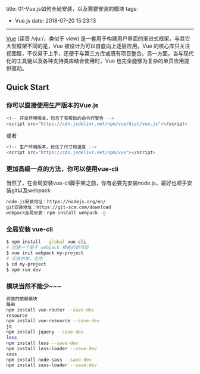 title: 01-Vue.js如何全局安装，以及需要安装的模块
tags:
  - Vue.js
date: 2018-07-20 15:23:13
---
[Vue](https://cn.vuejs.org/v2/guide/) (读音 /vjuː/，类似于 view) 是一套用于构建用户界面的渐进式框架。与其它大型框架不同的是，Vue 被设计为可以自底向上逐层应用。Vue 的核心库只关注视图层，不仅易于上手，还便于与第三方库或既有项目整合。另一方面，当与现代化的工具链以及各种支持类库结合使用时，Vue 也完全能够为复杂的单页应用提供驱动。

## Quick Start
### 你可以直接使用生产版本的Vue.js
``` bash
<!-- 开发环境版本，包含了有帮助的命令行警告 -->
<script src="https://cdn.jsdelivr.net/npm/vue/dist/vue.js"></script>
```
或者
``` bash
<!-- 生产环境版本，优化了尺寸和速度 -->
<script src="https://cdn.jsdelivr.net/npm/vue"></script>
```

### 更加高级一点的方法，你可以使用vue-cli
当然了，在全局安装vue-cli脚手架之前，你有必要先安装node.js，最好也顺手安装git以及webpack

``` bash
node.js安装地址：https://nodejs.org/en/
git安装地址：https://git-scm.com/download
webpack全局安装：npm install webpack -g
```

### 全局安装 vue-cli

``` bash
$ npm install --global vue-cli
# 创建一个基于 webpack 模板的新项目
$ vue init webpack my-project
# 安装依赖，走你
$ cd my-project
$ npm run dev
```

### 模块当然不能少~~~
``` bash
安装的依赖模块
路由
npm install vue-router --save-dev
resource
npm install vue-resource --save-dev
jq
npm install jquery --save-dev
less
npm install less --save-dev  
npm install less-loader --save-dev 
sass
npm install node-sass --save-dev  
npm install sass-loader --save-dev
```